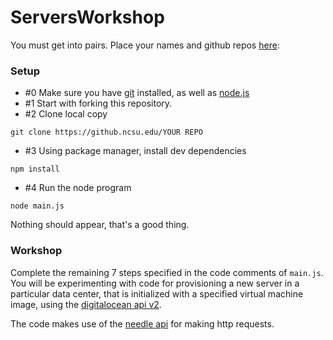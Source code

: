 ServersWorkshop
===============

You must get into pairs.  Place your names  and github repos [here](https://docs.google.com/spreadsheets/d/1y_9WYfoBJqkUF93yonDE8payQnEwrIrGxlrIWOWSv-U/edit#gid=0):

### Setup

* \#0 Make sure you have [git](http://git-scm.com/) installed, as well as [node.js](http://nodejs.org/)
* \#1 Start with forking this repository.
* \#2 Clone local copy 

`git clone https://github.ncsu.edu/YOUR REPO`

* \#3 Using package manager, install dev dependencies

`npm install`

* \#4 Run the node program

`node main.js`

Nothing should appear, that's a good thing.

### Workshop

Complete the remaining 7 steps specified in the code comments of `main.js`.
You will be experimenting with code for provisioning a new server in a particular data center, that is initialized with a specified virtual machine image, using the [digitalocean api v2](https://developers.digitalocean.com/v2/).

The code makes use of the [needle api](https://github.com/tomas/needle#needle) for making http requests.


